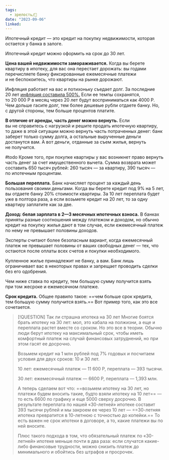 ```yaml
---
tags:
  - зрелость/🌱
date: "2023-09-06"
linked:
---
```

Ипотечный кредит — это кредит на покупку недвижимости, которая остается у банка в залоге.

Ипотечный кредит можно оформить на срок до 30 лет.

**Цена вашей недвижимости замораживается.** Когда вы берете квартиру в ипотеку, для вас она перестает дорожать: вы годами перечисляете банку фиксированные ежемесячные платежи и не беспокоитесь, что квартиры на рынке дорожают.

Инфляция работает на вас и потихоньку съедает долг. За последние 20 лет [инфляция составила 500%.](https://xn----ctbjnaatncev9av3a8f8b.xn--p1ai/%D1%82%D0%B0%D0%B1%D0%BB%D0%B8%D1%86%D1%8B-%D0%B8%D0%BD%D1%84%D0%BB%D1%8F%D1%86%D0%B8%D0%B8) Если ее темпы сохранятся, то 20 000 Р в месяц через 20 лет будут восприниматься как 4000 Р. Чем дольше гасите долг, тем более дешевые рубли отдаете банку. Но, с другой стороны, тем больше процентов платите.

**В отличие от аренды, часть денег можно вернуть.** Если вы не справитесь с нагрузкой и решите продать ипотечную квартиру, то даже в этой ситуации можно вернуть часть потраченных денег: банк заберет только сумму долга, а остальные вырученные деньги достанутся вам. А вот деньги, отданные за съем жилья, вернуть не получится.

#todo Кроме того, при покупке квартиры у вас возникнет право вернуть часть денег за счет имущественного вычета. Сумма возврата может составить 650 тысяч рублей: 260 тысяч — за квартиру, 390 тысяч — по ипотечным процентам.

**Большая переплата.** Банк начисляет процент за каждый день пользования своими деньгами. Когда вы берете кредит под 9% на 5 лет, вы отдаете банку 20% стоимости квартиры. За 10 лет переплата будет уже в полтора раза, а если возьмете кредит на 20 лет, то за одну квартиру заплатите как за две.

**Доход: белая зарплата в 2—3 месячных ипотечных взноса.** В банках приняты разные соотношения между платежом и доходом, но обычно кредит на покупку жилья дают в том случае, если ежемесячный платеж по нему не превышает половины доходов.

Эксперты считают более безопасным вариант, когда ежемесячный платеж не превышает половины от ваших свободных денег — тех, что остаются после оплаты всех счетов и покупки необходимого.

Купленное жилье принадлежит не банку, а вам. Банк лишь ограничивает вас в некоторых правах и запрещает проводить сделки без его одобрения.

Чем ниже ставка по кредиту, тем большую сумму получится взять при том жесроке и ежемесячном платеже.

**Срок кредита.** Общее правило такое: ==чем больше срок кредита, тем большую сумму получится взять.== Вот пример того, как это все сочетается.


> [!QUESTION] Так ли страшна ипотека на 30 лет
> Многие боятся брать ипотеку на 30 лет: мол, это кабала на полжизни, а еще и переплата растет вместе со сроком. Но это все в теории. Обычно люди берут ипотеку на максимальный срок, чтобы иметь комфортный платеж на случай финансовых затруднений, но при этом гасят ее досрочно.
> 
> Возьмем кредит на 1 млн рублей под 7% годовых и посчитаем условия для двух сроков: 10 и 30 лет.
> 
> 10 лет: ежемесячный платеж — 11 600 Р, переплата — 393 тысячи.
> 
> 30 лет: ежемесячный платеж — 6600 Р, переплата — 1,393 млн.
> 
> А теперь сделаем вот что: ==возьмем ипотеку на 30 лет, но платежи будем вносить такие, будто взяли ипотеку на 10 лет== — то есть 6600 по графику и еще 5000 сверху досрочно. В результате переплата по нашей «30-летней» ипотеке составит 393 тысячи рублей и мы закроем ее через 10 лет — ==30-летняя ипотека превратится в 10-летнюю с точностью до копейки.== То есть важен не срок ипотеки в договоре, а то, какие платежи вы по ней вносите.
> 
> Плюс такого подхода в том, что обязательный платеж по «30-летней» ипотеке меньше почти в два раза: если случатся какие-либо финансовые трудности, можно снизить платеж до минимального и обойтись без штрафов и просрочек.
